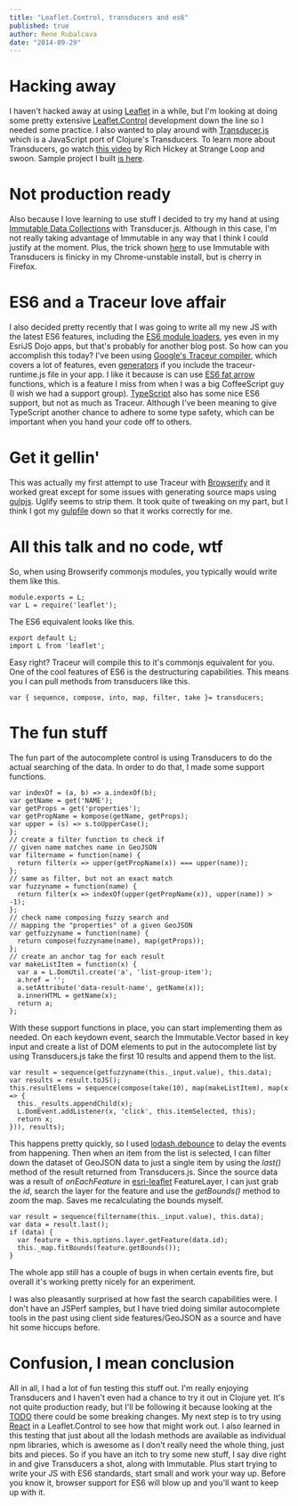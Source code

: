 ```yaml
---
title: "Leaflet.Control, transducers and es6"
published: true
author: Rene Rubalcava
date: "2014-09-29"
---
```


# Hacking away

I haven't hacked away at using [Leaflet](http://leafletjs.com/) in a while, but I'm looking at doing some pretty extensive [Leaflet.Control](http://leafletjs.com/reference.html#icontrol) development down the line so I needed some practice. I also wanted to play around with [Transducer.js](https://github.com/jlongster/transducers.js) which is a JavaScript port of Clojure's Transducers. To learn more about Transducers, go watch [this video](www.youtube.com/watch?v=6mTbuzafcII) by Rich Hickey at Strange Loop and swoon. Sample project I built [is here](https://github.com/odoe/leaflet-exp).

# Not production ready

Also because I love learning to use stuff I decided to try my hand at using [Immutable Data Collections](https://github.com/facebook/immutable-js) with Transducer.js. Although in this case, I'm not really taking advantage of Immutable in any way that I think I could justify at the moment. Plus, the trick shown [here](http://jlongster.com/Transducers.js--A-JavaScript-Library-for-Transformation-of-Data) to use Immutable with Transducers is finicky in my Chrome-unstable install, but is cherry in Firefox.

# ES6 and a Traceur love affair

I also decided pretty recently that I was going to write all my new JS with the latest ES6 features, including the [ES6 module loaders](http://guybedford.com/practical-workflows-for-es6-modules), yes even in my EsriJS Dojo apps, but that's probably for another blog post. So how can you accomplish this today? I've been using [Google's Traceur compiler](https://github.com/google/traceur-compiler), which covers a lot of features, even [generators](https://developer.mozilla.org/en-US/docs/Web/JavaScript/Reference/Statements/function*) if you include the traceur-runtime.js file in your app. I like it because is can use [ES6 fat arrow](https://coderwall.com/p/ikusla) functions, which is a feature I miss from when I was a big CoffeeScript guy (I wish we had a support group). [TypeScript](http://en.wikipedia.org/wiki/TypeScript#ECMAScript_6_support) also has some nice ES6 support, but not as much as Traceur. Although I've been meaning to give TypeScript another chance to adhere to some type safety, which can be important when you hand your code off to others.

# Get it gellin'

This was actually my first attempt to use Traceur with [Browserify](http://browserify.org/) and it worked great except for some issues with generating source maps using [gulpjs](http://gulpjs.com/). Uglify seems to strip them. It took quite of tweaking on my part, but I think I got my [gulpfile](https://github.com/odoe/leaflet-exp/blob/master/gulpfile.js) down so that it works correctly for me.

# All this talk and no code, wtf

So, when using Browserify commonjs modules, you typically would write them like this.

```
module.exports = L;
var L = require('leaflet');
```

The ES6 equivalent looks like this.

```
export default L;
import L from 'leaflet';
```

Easy right? Traceur will compile this to it's commonjs equivalent for you. One of the cool features of ES6 is the destructuring capabilities. This means you I can pull methods from transducers like this.

```
var { sequence, compose, into, map, filter, take }= transducers;
```

# The fun stuff

The fun part of the autocomplete control is using Transducers to do the actual searching of the data. In order to do that, I made some support functions.

```
var indexOf = (a, b) => a.indexOf(b);
var getName = get('NAME');
var getProps = get('properties');
var getPropName = kompose(getName, getProps);
var upper = (s) => s.toUpperCase();
};
// create a filter function to check if
// given name matches name in GeoJSON
var filtername = function(name) {
  return filter(x => upper(getPropName(x)) === upper(name));
};
// same as filter, but not an exact match
var fuzzyname = function(name) {
  return filter(x => indexOf(upper(getPropName(x)), upper(name)) > -1);
};
// check name composing fuzzy search and
// mapping the "properties" of a given GeoJSON
var getfuzzyname = function(name) {
  return compose(fuzzyname(name), map(getProps));
};
// create an anchor tag for each result
var makeListItem = function(x) {
  var a = L.DomUtil.create('a', 'list-group-item');
  a.href = '';
  a.setAttribute('data-result-name', getName(x));
  a.innerHTML = getName(x);
  return a;
};
```

With these support functions in place, you can start implementing them as needed. On each keydown event, search the Immutable.Vector based in key input and create a list of DOM elements to put in the autocomplete list by using Transducers.js take the first 10 results and append them to the list.

```
var result = sequence(getfuzzyname(this._input.value), this.data);
var results = result.toJS();
this.resultElems = sequence(compose(take(10), map(makeListItem), map(x => {
  this._results.appendChild(x);
  L.DomEvent.addListener(x, 'click', this.itemSelected, this);
  return x;
})), results);
```

This happens pretty quickly, so I used [lodash.debounce](https://www.npmjs.org/package/lodash.debounce) to delay the events from happening. Then when an item from the list is selected, I can filter down the dataset of GeoJSON data to just a single item by using the _last()_ method of the result returned from Transducers.js. Since the source data was a result of _onEachFeature_ in [esri-leaflet](http://esri.github.io/esri-leaflet/api-reference/layers/feature-layer.html) FeatureLayer, I can just grab the _id_, search the layer for the feature and use the _getBounds()_ method to zoom the map. Saves me recalculating the bounds myself.

```
var result = sequence(filtername(this._input.value), this.data);
var data = result.last();
if (data) {
  var feature = this.options.layer.getFeature(data.id);
  this._map.fitBounds(feature.getBounds());
}
```

The whole app still has a couple of bugs in when certain events fire, but overall it's working pretty nicely for an experiment.

I was also pleasantly surprised at how fast the search capabilities were. I don't have an JSPerf samples, but I have tried doing similar autocomplete tools in the past using client side features/GeoJSON as a source and have hit some hiccups before.

# Confusion, I mean conclusion

All in all, I had a lot of fun testing this stuff out. I'm really enjoying Transducers and I haven't even had a chance to try it out in Clojure yet. It's not quite production ready, but I'll be following it because looking at the [TODO](https://github.com/jlongster/transducers.js#todo) there could be some breaking changes. My next step is to try using [React](http://facebook.github.io/react/) in a Leaflet.Control to see how that might work out. I also learned in this testing that just about all the lodash methods are available as individual npm libraries, which is awesome as I don't really need the whole thing, just bits and pieces. So if you have an itch to try some new stuff, I say dive right in and give Transducers a shot, along with Immutable. Plus start trying to write your JS with ES6 standards, start small and work your way up. Before you know it, browser support for ES6 will blow up and you'll want to keep up with it.
